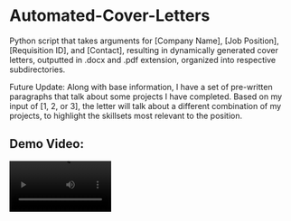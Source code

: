 # Automated-Cover-Letters
Python script that takes arguments for [Company Name], [Job Position],  [Requisition ID], and [Contact], resulting in dynamically generated cover letters, outputted in .docx and .pdf extension, organized into respective subdirectories.

Future Update:
Along with base information, I have a set of pre-written paragraphs that talk about some projects I have completed. Based on my input of [1, 2, or 3], the letter will talk about a different combination of my 
projects, to highlight the skillsets most relevant to the position.

<h2>Demo Video:</h2>
<video src='https://www.youtube.com/watch?v=Yr1to5v1HC8&ab_channel=DeepStudios' width=180/>
